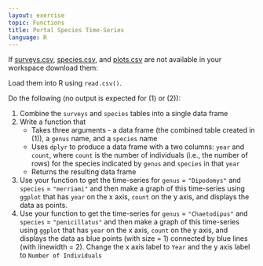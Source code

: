 ```yaml
---
layout: exercise
topic: Functions
title: Portal Species Time-Series
language: R
---
```


If [surveys.csv](https://ndownloader.figshare.com/files/2292172), [species.csv](https://ndownloader.figshare.com/files/3299483), and [plots.csv](https://ndownloader.figshare.com/files/3299474) are not available in your workspace download them:

Load them into R using `read.csv()`.

Do the following (no output is expected for (1) or (2)):

1. Combine the `surveys` and `species` tables into a single data frame
2. Write a function that
    * Takes three arguments - a data frame (the combined table created in (1)), a `genus` name, and a `species` name
    * Uses `dplyr` to produce a data frame with a two columns: `year` and `count`, where `count` is the number of individuals (i.e., the number of rows) for the species indicated by `genus` and `species` in that `year`
    * Returns the resulting data frame
3. Use your function to get the time-series for `genus` = `"Dipodomys"` and `species` = `"merriami"` and then make a graph of this time-series using `ggplot` that has `year` on the x axis, `count` on the y axis, and displays the data as points.
4. Use your function to get the time-series for `genus` = `"Chaetodipus"` and `species` = `"penicillatus"` and then make a graph of this time-series using `ggplot` that has `year` on the x axis, `count` on the y axis, and displays the data as blue points (with size = 1) connected by blue lines (with linewidth = 2). Change the x axis label to `Year` and the y axis label to `Number of Individuals`